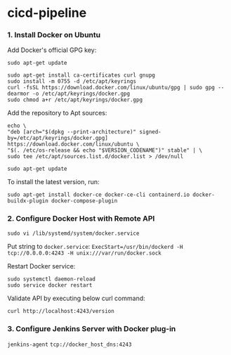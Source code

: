 # cicd-pipeline

### 1. Install Docker on Ubuntu

Add Docker's official GPG key:
```
sudo apt-get update
```
```
sudo apt-get install ca-certificates curl gnupg
sudo install -m 0755 -d /etc/apt/keyrings
curl -fsSL https://download.docker.com/linux/ubuntu/gpg | sudo gpg --dearmor -o /etc/apt/keyrings/docker.gpg
sudo chmod a+r /etc/apt/keyrings/docker.gpg
```

Add the repository to Apt sources:
```
echo \
"deb [arch="$(dpkg --print-architecture)" signed-by=/etc/apt/keyrings/docker.gpg] https://download.docker.com/linux/ubuntu \
"$(. /etc/os-release && echo "$VERSION_CODENAME")" stable" | \
sudo tee /etc/apt/sources.list.d/docker.list > /dev/null
```
```
sudo apt-get update
```

To install the latest version, run:
```
sudo apt-get install docker-ce docker-ce-cli containerd.io docker-buildx-plugin docker-compose-plugin
```

### 2. Configure Docker Host with Remote API
```
sudo vi /lib/systemd/system/docker.service
```

Put string to `docker.service`: `ExecStart=/usr/bin/dockerd -H tcp://0.0.0.0:4243 -H unix:///var/run/docker.sock`

Restart Docker service:
```
sudo systemctl daemon-reload
sudo service docker restart
```

Validate API by executing below curl command:
```
curl http://localhost:4243/version
```

### 3. Configure Jenkins Server with Docker plug-in
`jenkins-agent`
`tcp://docker_host_dns:4243`


